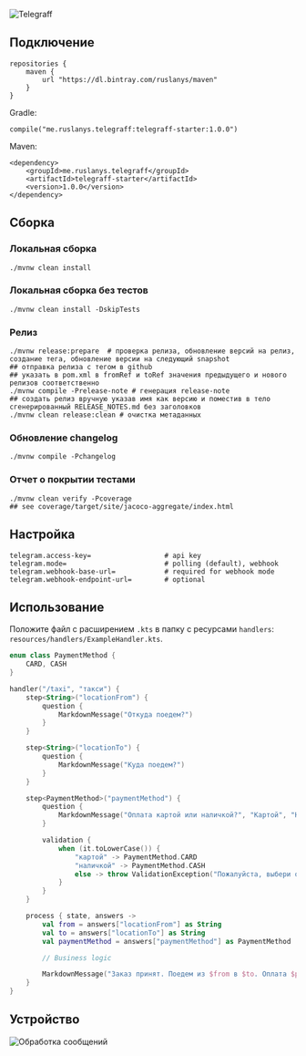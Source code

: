 ![Telegraff](docs/logo.png "Logo")

<!-- Описание -->

## Подключение

```
repositories {
    maven {
        url "https://dl.bintray.com/ruslanys/maven"
    }
}
```

Gradle:

```
compile("me.ruslanys.telegraff:telegraff-starter:1.0.0")
```

Maven:

```
<dependency>
    <groupId>me.ruslanys.telegraff</groupId>
    <artifactId>telegraff-starter</artifactId>
    <version>1.0.0</version>
</dependency>
```

## Сборка

### Локальная сборка

```shell
./mvnw clean install
```

### Локальная сборка без тестов

```shell
./mvnw clean install -DskipTests
```

### Релиз

```shell
./mvnw release:prepare  # проверка релиза, обновление версий на релиз, создание тега, обновление версии на следующий snapshot
## отправка релиза с тегом в github
## указать в pom.xml в fromRef и toRef значения предыдущего и нового релизов соответственно
./mvnw compile -Prelease-note # генерация release-note
## создать релиз вручную указав имя как версию и поместив в тело сгенерированный RELEASE_NOTES.md без заголовков
./mvnw clean release:clean # очистка метаданных
```

### Обновление changelog

```shell
./mvnw compile -Pchangelog
```

### Отчет о покрытии тестами

```shell
./mvnw clean verify -Pcoverage
## see coverage/target/site/jacoco-aggregate/index.html
```

## Настройка

```
telegram.access-key=                  # api key
telegram.mode=                        # polling (default), webhook
telegram.webhook-base-url=            # required for webhook mode
telegram.webhook-endpoint-url=        # optional
```

## Использование

Положите файл с расширением `.kts` в папку с ресурсами `handlers`:
`resources/handlers/ExampleHandler.kts`.

```kotlin
enum class PaymentMethod {
    CARD, CASH
}

handler("/taxi", "такси") {
    step<String>("locationFrom") {
        question {
            MarkdownMessage("Откуда поедем?")
        }
    }

    step<String>("locationTo") {
        question {
            MarkdownMessage("Куда поедем?")
        }
    }

    step<PaymentMethod>("paymentMethod") {
        question {
            MarkdownMessage("Оплата картой или наличкой?", "Картой", "Наличкой")
        }

        validation {
            when (it.toLowerCase()) {
                "картой" -> PaymentMethod.CARD
                "наличкой" -> PaymentMethod.CASH
                else -> throw ValidationException("Пожалуйста, выбери один из вариантов")
            }
        }
    }

    process { state, answers ->
        val from = answers["locationFrom"] as String
        val to = answers["locationTo"] as String
        val paymentMethod = answers["paymentMethod"] as PaymentMethod

        // Business logic

        MarkdownMessage("Заказ принят. Поедем из $from в $to. Оплата $paymentMethod.")
    }
}
```

## Устройство

![Обработка сообщений](docs/processing-diagram.png "Обработка сообщений")
